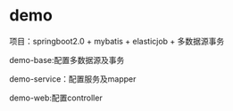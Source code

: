 # demo
项目：springboot2.0 + mybatis + elasticjob + 多数据源事务

demo-base:配置多数据源及事务

demo-service：配置服务及mapper

demo-web:配置controller
